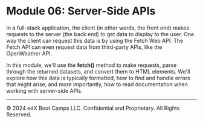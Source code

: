 # Module 06: Server-Side APIs
In a full-stack application, the client (in other words, the front end) makes requests to the server (the back end) to get data to display to the user. One way the client can request this data is by using the Fetch Web API. The Fetch API can even request data from third-party APIs, like the OpenWeather API.

In this module, we'll use the **fetch()** method to make requests, parse through the returned datasets, and convert them to HTML elements. We'll explore how this data is typically formatted, how to find and handle errors that might arise, and more importantly, how to read documentation when working with server-side APIs.

---
© 2024 edX Boot Camps LLC. Confidential and Proprietary. All Rights Reserved.
